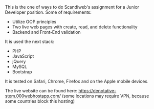 This is the one of ways to do Scandiweb's assignment for a Junior Developer position. 
Some of requirements:
- Utilize OOP principles
- Two live web pages with create, read, and delete functionality
- Backend and Front-End validation

It is used the next stack:
- PHP
- JavaScript
- jQuery
- MySQL
- Bootstrap

It is tested on Safari, Chrome, Firefox and on the Apple mobile devices. 

The live website can be found here: https://denotative-stem.000webhostapp.com/
(some locations may require VPN, because some countries block this hosting)